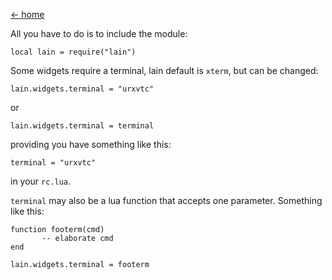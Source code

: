 [<- home](https://github.com/copycat-killer/lain/wiki)

All you have to do is to include the module:

	local lain = require("lain")

Some widgets require a terminal, lain default is `xterm`, but can be changed:

	lain.widgets.terminal = "urxvtc"

or

	lain.widgets.terminal = terminal

providing you have something like this:

    terminal = "urxvtc"

in your `rc.lua`.

`terminal` may also be a lua function that accepts one parameter.
Something like this:

	function footerm(cmd)
           -- elaborate cmd
	end

	lain.widgets.terminal = footerm
